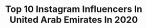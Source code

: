 ---
title: Top 10 Instagram Influencers In United Arab Emirates In 2020
description: >-
  Find top Instagram influencers in United Arab Emirates in 2020. Most popular hashtags: #hudabeauty #dxb #quarantine #bloggers.
platform: Instagram
profiles:
  - username: "asalamaleh"
    fullname: >-
      Asala Maleh | اصالة المالح
    location: "United Arab Emirates"
    followers: 1722399
    engagement: 1052
    commentsToLikes: 0.031220
    id: ck5c4j30v1gky0i11a6sxn2fr
    verified: false
    hashtags: "#hudabeauty, #quarantineday11, #slave2beauty, #riyadhxanasalafamily"
  - username: "michellebouchet"
    fullname: >-
      Michelle Louise Bouchet
    location: "United Arab Emirates"
    followers: 2399
    engagement: 3248
    commentsToLikes: 0.135726
    id: ckap8otwzparf0i78uqx0bqod
    verified: false
    hashtags: ""
  - username: "daitoledo"
    fullname: >-
      🌸 DAIANA 🌊 |📍Dubai
    location: "United Arab Emirates"
    followers: 19420
    engagement: 992
    commentsToLikes: 0.068156
    id: ck5hldq6kk15d0i110yy3pl9g
    verified: false
    hashtags: "#goldenlifeuae, #goldcardvisauae, #mycafu, #happyfueling"
  - username: "maruffofficial"
    fullname: >-
      Maruf Sidikov
    location: "United Arab Emirates"
    followers: 5741
    engagement: 1781
    commentsToLikes: 0.079605
    id: ck6tn7y7v9bar0j718mgva39d
    verified: false
    hashtags: "#show, #saintlaurent, #bottegaveneta, #instamodel"
  - username: "iam_dimah"
    fullname: >-
      Dimah Sαℓmαη
    location: "United Arab Emirates"
    followers: 44194
    engagement: 1333
    commentsToLikes: 0.047777
    id: ckaotdykmvigu0i78yxnzp18r
    verified: false
    hashtags: "#ramadan, #eidoutfit, #nasa, #mysticpopupbar"
  - username: "fashionby.blossom"
    fullname: >-
      Blossom 🤎
    location: "United Arab Emirates"
    followers: 283174
    engagement: 1168
    commentsToLikes: 0.031843
    id: ck14j5ak9ip850i1959o6vr5m
    verified: false
    hashtags: "#luna3, #poweryourbeauty, #dubai, #hairkids"
  - username: "sophieparvizi"
    fullname: >-
      Sophie Parvizi
    location: "United Arab Emirates"
    followers: 12169
    engagement: 1490
    commentsToLikes: 0.064284
    id: ck15u18upkxfl0i19f2hpjwlk
    verified: false
    hashtags: ""
  - username: "ibra.al.h"
    fullname: >-
      IBRAHIM إبراهيم الحُمّادة🇸🇾🇦🇪
    location: "United Arab Emirates"
    followers: 92797
    engagement: 961
    commentsToLikes: 0.041836
    id: ckap5bz2nazk10i78xz3ynxyo
    verified: false
    hashtags: "#blackandwhite, #goodnight, #blogge, #bloggers"
  - username: "laillimirza"
    fullname: >-
      Lailli Mirza
    location: "United Arab Emirates"
    followers: 162824
    engagement: 642
    commentsToLikes: 0.038330
    id: ck5c6m7q35qb00i11uou68lo6
    verified: false
    hashtags: "#ootd, #chanelss20, #louboutin, #stayhome"
  - username: "faizal_5zyy"
    fullname: >-
      Faizal5zyy
    location: "United Arab Emirates"
    followers: 60228
    engagement: 636
    commentsToLikes: 0.067153
    id: ck9wg53qbrxqf0j78dlt2d0ot
    verified: false
    hashtags: "#maskandgloves, #selfyfreak, #dxblife, #love"
---